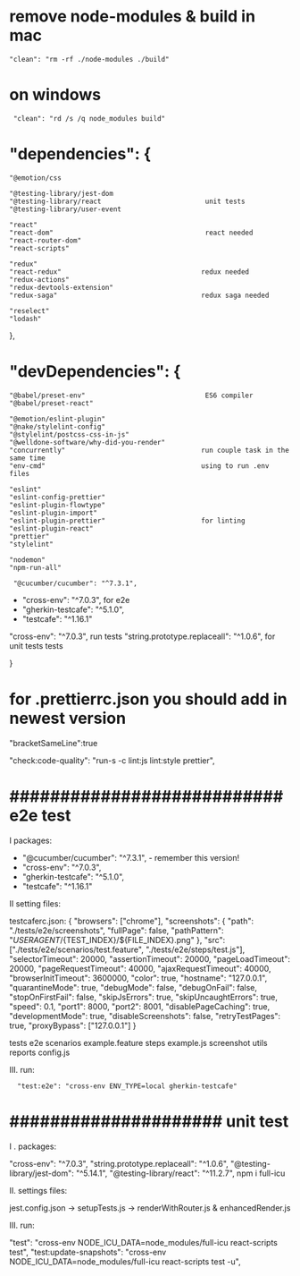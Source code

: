   # remove node-modules & build in mac
  `"clean": "rm -rf ./node-modules ./build"`
  # on windows
  ` "clean": "rd /s /q node_modules build"`

 # "dependencies": {
    "@emotion/css

    "@testing-library/jest-dom
    "@testing-library/react                          unit tests
    "@testing-library/user-event
   
    "react"
    "react-dom"                                      react needed  
    "react-router-dom"
    "react-scripts"

    "redux"
    "react-redux"                                   redux needed  
    "redux-actions"
    "redux-devtools-extension"
    "redux-saga"                                    redux saga needed

    "reselect"  
    "lodash"
  },
# "devDependencies": {
    "@babel/preset-env"                              ES6 compiler
    "@babel/preset-react"

    "@emotion/eslint-plugin"
    "@nake/stylelint-config"
    "@stylelint/postcss-css-in-js"
    "@welldone-software/why-did-you-render"
    "concurrently"                                  run couple task in the same time
    "env-cmd"                                       using to run .env files

    "eslint"
    "eslint-config-prettier"
    "eslint-plugin-flowtype"
    "eslint-plugin-import"
    "eslint-plugin-prettier"                        for linting
    "eslint-plugin-react"
    "prettier"
    "stylelint"

    "nodemon"
    "npm-run-all"

     "@cucumber/cucumber": "^7.3.1",
  - "cross-env": "^7.0.3",                         for e2e
  - "gherkin-testcafe": "^5.1.0",
  - "testcafe": "^1.16.1"
  

   "cross-env": "^7.0.3",                           run tests
   "string.prototype.replaceall": "^1.0.6",         for unit tests tests

  }

  # for .prettierrc.json you should add in newest version
  "bracketSameLine":true

  "check:code-quality": "run-s -c lint:js lint:style prettier",


  # ########################### e2e test ###########################################

  I packages:

  - "@cucumber/cucumber": "^7.3.1", - remember this version!
  - "cross-env": "^7.0.3",
  - "gherkin-testcafe": "^5.1.0",
  - "testcafe": "^1.16.1"


 II setting files:
 
  testcaferc.json:
 {
  "browsers": ["chrome"],
  "screenshots": {
    "path": "./tests/e2e/screenshots",
    "fullPage": false,
    "pathPattern": "${USERAGENT}/${TEST_INDEX}/${FILE_INDEX}.png"
  },
  "src": ["./tests/e2e/scenarios/test.feature", "./tests/e2e/steps/test.js"],
  "selectorTimeout": 20000,
  "assertionTimeout": 20000,
  "pageLoadTimeout": 20000,
  "pageRequestTimeout": 40000,
  "ajaxRequestTimeout": 40000,
  "browserInitTimeout": 3600000,
  "color": true,
  "hostname": "127.0.0.1",
  "quarantineMode": true,
  "debugMode": false,
  "debugOnFail": false,
  "stopOnFirstFail": false,
  "skipJsErrors": true,
  "skipUncaughtErrors": true,
  "speed": 0.1,
  "port1": 8000,
  "port2": 8001,
  "disablePageCaching": true,
  "developmentMode": true,
  "disableScreenshots": false,
  "retryTestPages": true,
  "proxyBypass": ["127.0.0.1"]
}

tests
   e2e
    scenarios
       example.feature
    steps 
       example.js
    screenshot
    utils
    reports 
    config.js

  III. run:


      "test:e2e": "cross-env ENV_TYPE=local gherkin-testcafe"

# ##################### unit test ############################################

I . packages:

"cross-env": "^7.0.3",
"string.prototype.replaceall": "^1.0.6",
"@testing-library/jest-dom": "^5.14.1",
"@testing-library/react": "^11.2.7",
npm i full-icu 

II. settings files:

jest.config.json -> setupTests.js -> renderWithRouter.js & enhancedRender.js

III. run:

"test": "cross-env NODE_ICU_DATA=node_modules/full-icu react-scripts test",
"test:update-snapshots": "cross-env NODE_ICU_DATA=node_modules/full-icu react-scripts test -u",
